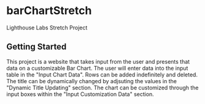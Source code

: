 # barChartStretch
Lighthouse Labs Stretch Project
## Getting Started
This project is a website that takes input from the user and presents that data on a customizable Bar Chart.
The user will enter data into the input table in the "Input Chart Data". Rows can be added indefinitely and deleted.
The title can be dynamically changed by adjsuting the values in the "Dynamic Title Updating" section. The chart can be customized through the input boxes within the "Input Customization Data" section.

